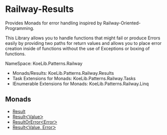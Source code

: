 # Railway-Results #

Provides Monads for error handling inspired by Railway-Oriented-Programming.

This Library allows you to handle functions that might fail or produce Errors easily by providing two paths for return values
and allows you to place error creation inside of functions without the use of Exceptions or boxing of functions.

NameSpace: KoeLib.Patterns.Railway

* Monads/Results: KoeLib.Patterns.Railway.Results
* Task Extensions for Monads: KoeLib.Patterns.Railway.Tasks
* IEnumerable Extensions for Monads: KoeLib.Patterns.Railway.Linq

## Monads
* [Result](https://github.com/TheRealKoeDev/Railway-Results/wiki/Result)
* [ResultᐸValueᐳ](https://github.com/TheRealKoeDev/Railway-Results/wiki/ResultᐸValueᐳ)
* [ResultOrErrorᐸErrorᐳ](https://github.com/TheRealKoeDev/Railway-Results/wiki/ResultOrErrorᐸErrorᐳ)
* [ResultᐸValue, Errorᐳ](https://github.com/TheRealKoeDev/Railway-Results/wiki/ResultᐸValue,-Errorᐳ)
